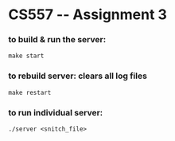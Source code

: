 # CS557 -- Assignment 3


### to build & run the server: 

``
make start
``


### to rebuild server: clears all log files

``
make restart
``

### to run individual server:

``
./server <snitch_file>
``


